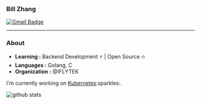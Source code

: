 ###  Bill Zhang

[![Gmail Badge](https://img.shields.io/badge/-zhenguo251@gmail.com-c14438?style=flat-square&logo=Gmail&logoColor=white&link=mailto:zhenguo251@gmail.com)](mailto:zhenguo251@gmail.com)

***

### About

-  **Learning :** Backend Development :zap: | Open Source :fire:	
-  **Languages :** Golang, C
-  **Organization :** @IFLYTEK

I'm currently working on [Kubernetes]([https://github.com/oam-dev/kubevela](https://github.com/kubernetes/kubernetes)):sparkles:.


![github stats](https://github-readme-stats.vercel.app/api?username=zhenguozhang&show_icons=true&title_color=fff&icon_color=79ff97&text_color=9f9f9f&bg_color=151515)
